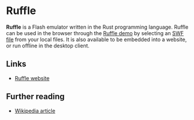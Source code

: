 # Ruffle

**Ruffle** is a Flash emulator written in the Rust programming language. Ruffle can be used in the browser through the [Ruffle demo](https://ruffle.rs/demo/) by selecting an [SWF file](../info/swf.md) from your local files. It is also available to be embedded into a website, or run offline in the desktop client.

## Links

- [Ruffle website](https://ruffle.rs/)

## Further reading

- [Wikipedia article](https://wikipedia.org/wiki/Ruffle_(software))